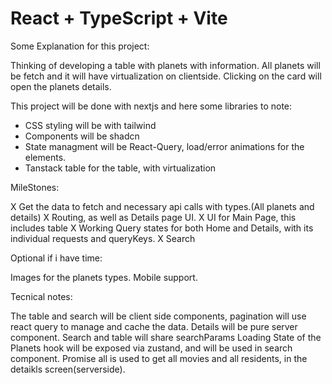 # React + TypeScript + Vite

Some Explanation for this project:

Thinking of developing a table with planets with information. All planets will be fetch and it will have virtualization on clientside. Clicking on the card will open the planets details.

This project will be done with nextjs and here some libraries to note:
- CSS styling will be with tailwind
- Components will be shadcn
- State managment will be React-Query, load/error animations for the elements.
- Tanstack table for the table, with virtualization

MileStones:

X Get the data to fetch and necessary api calls with types.(All planets and details)
X Routing, as well as Details page UI.
X UI for Main Page, this includes table
X Working Query states for both Home and Details, with its individual requests and queryKeys.
X Search

Optional if i have time:

Images for the planets types.
Mobile support.

Tecnical notes:

The table and search will be client side components, pagination will use react query to manage and cache the data.
Details will be pure server component.
Search and table will share searchParams
Loading State of the Planets hook will be exposed via zustand, and will be used in search component.
Promise all is used to get all movies and all residents, in the detaikls screen(serverside).